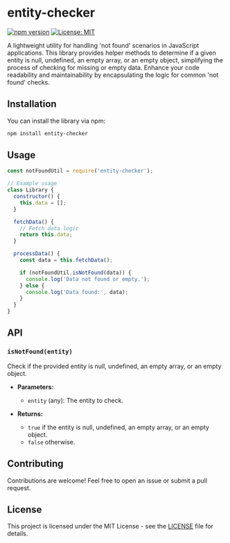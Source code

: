 # entity-checker

[![npm version](https://badge.fury.io/js/entity-checker.svg)](https://badge.fury.io/js/entity-checker)
[![License: MIT](https://img.shields.io/badge/License-MIT-yellow.svg)](https://opensource.org/licenses/MIT)

A lightweight utility for handling 'not found' scenarios in JavaScript applications. This library provides helper methods to determine if a given entity is null, undefined, an empty array, or an empty object, simplifying the process of checking for missing or empty data. Enhance your code readability and maintainability by encapsulating the logic for common 'not found' checks.

## Installation

You can install the library via npm:

```bash
npm install entity-checker
```
## Usage

```javascript
const notFoundUtil = require('entity-checker');

// Example usage
class Library {
  constructor() {
    this.data = [];
  }

  fetchData() {
    // Fetch data logic
    return this.data;
  }

  processData() {
    const data = this.fetchData();

    if (notFoundUtil.isNotFound(data)) {
      console.log('Data not found or empty.');
    } else {
      console.log('Data found:', data);
    }
  }
}
```
## API

### `isNotFound(entity)`

Check if the provided entity is null, undefined, an empty array, or an empty object.

- **Parameters:**
  - `entity` (any): The entity to check.

- **Returns:**
  - `true` if the entity is null, undefined, an empty array, or an empty object.
  - `false` otherwise.

## Contributing

Contributions are welcome! Feel free to open an issue or submit a pull request.

## License

This project is licensed under the MIT License - see the [LICENSE](LICENSE) file for details.

